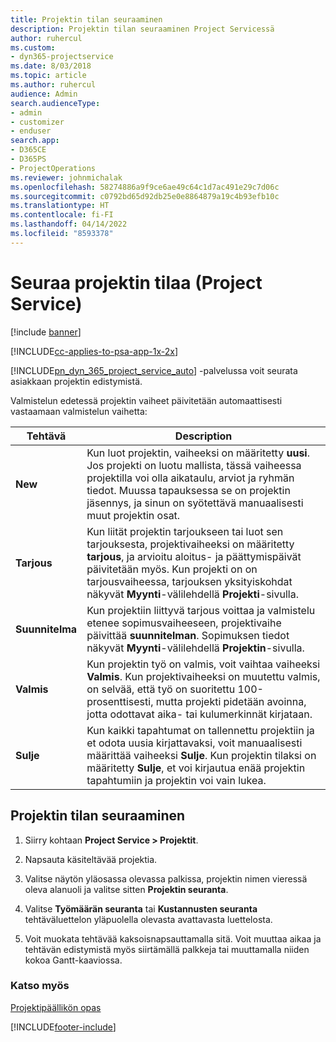 ```yaml
---
title: Projektin tilan seuraaminen
description: Projektin tilan seuraaminen Project Servicessä
author: ruhercul
ms.custom:
- dyn365-projectservice
ms.date: 8/03/2018
ms.topic: article
ms.author: ruhercul
audience: Admin
search.audienceType:
- admin
- customizer
- enduser
search.app:
- D365CE
- D365PS
- ProjectOperations
ms.reviewer: johnmichalak
ms.openlocfilehash: 58274886a9f9ce6ae49c64c1d7ac491e29c7d06c
ms.sourcegitcommit: c0792bd65d92db25e0e8864879a19c4b93efb10c
ms.translationtype: HT
ms.contentlocale: fi-FI
ms.lasthandoff: 04/14/2022
ms.locfileid: "8593378"
---
```

# <a name="track-a-projects-status-project-service"></a>Seuraa projektin tilaa (Project Service)

[!include [banner](../includes/psa-now-project-operations.md)]

[!INCLUDE[cc-applies-to-psa-app-1x-2x](../includes/cc-applies-to-psa-app-1x-2x.md)]

[!INCLUDE[pn_dyn_365_project_service_auto](../includes/pn-dyn-365-project-service-auto.md)] -palvelussa voit seurata asiakkaan projektin edistymistä.  

Valmistelun edetessä projektin vaiheet päivitetään automaattisesti vastaamaan valmistelun vaihetta:  

| Tehtävä | Description | 
|------------|----------|
| **New** | Kun luot projektin, vaiheeksi on määritetty **uusi**. Jos projekti on luotu mallista, tässä vaiheessa projektilla voi olla aikataulu, arviot ja ryhmän tiedot. Muussa tapauksessa se on projektin jäsennys, ja sinun on syötettävä manuaalisesti muut projektin osat. |
| **Tarjous** |  Kun liität projektin tarjoukseen tai luot sen tarjouksesta, projektivaiheeksi on määritetty **tarjous**, ja arvioitu aloitus- ja päättymispäivät päivitetään myös. Kun projekti on on tarjousvaiheessa, tarjouksen yksityiskohdat näkyvät **Myynti**-välilehdellä **Projekti**-sivulla. |
| **Suunnitelma** |  Kun projektiin liittyvä tarjous voittaa ja valmistelu etenee sopimusvaiheeseen, projektivaihe päivittää **suunnitelman**. Sopimuksen tiedot näkyvät **Myynti**-välilehdellä **Projektin**-sivulla. |
| **Valmis** | Kun projektin työ on valmis, voit vaihtaa vaiheeksi **Valmis**. Kun projektivaiheeksi on muutettu valmis, on selvää, että työ on suoritettu 100-prosenttisesti, mutta projekti pidetään avoinna, jotta odottavat aika- tai kulumerkinnät kirjataan. |
| **Sulje** | Kun kaikki tapahtumat on tallennettu projektiin ja et odota uusia kirjattavaksi, voit manuaalisesti määrittää vaiheeksi **Sulje**. Kun projektin tilaksi on määritetty **Sulje**, et voi kirjautua enää projektin tapahtumiin ja projektin voi vain lukea. |

## <a name="to-track-a-projects-status"></a>Projektin tilan seuraaminen  

1.  Siirry kohtaan **Project Service > Projektit**.  

2.  Napsauta käsiteltävää projektia.  

3.  Valitse näytön yläosassa olevassa palkissa, projektin nimen vieressä oleva alanuoli ja valitse sitten **Projektin seuranta**.  

4.  Valitse **Työmäärän seuranta** tai **Kustannusten seuranta** tehtäväluettelon yläpuolella olevasta avattavasta luettelosta.  

5.  Voit muokata tehtävää kaksoisnapsauttamalla sitä. Voit muuttaa aikaa ja tehtävän edistymistä myös siirtämällä palkkeja tai muuttamalla niiden kokoa Gantt-kaaviossa.  

### <a name="see-also"></a>Katso myös  
 [Projektipäällikön opas](../psa/project-manager-guide.md)


[!INCLUDE[footer-include](../includes/footer-banner.md)]
